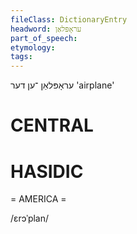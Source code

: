 ```yaml
---
fileClass: DictionaryEntry
headword: עראָפּלאַן
part_of_speech: 
etymology: 
tags: 
---
```

עראָפּלאַן
־ען
דער
'airplane'

CENTRAL
========

HASIDIC
=======
= AMERICA = 

/ɛrɔˈplan/